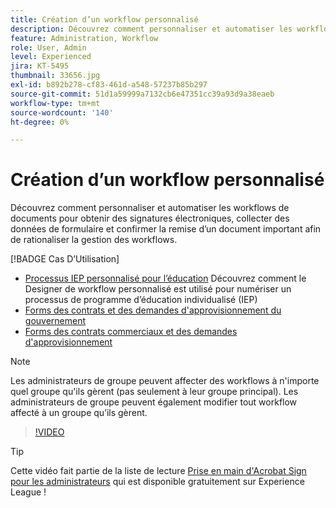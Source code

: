 ```yaml
---
title: Création d’un workflow personnalisé
description: Découvrez comment personnaliser et automatiser les workflows de documents pour obtenir rapidement des signatures électroniques et collecter des données de formulaire
feature: Administration, Workflow
role: User, Admin
level: Experienced
jira: KT-5495
thumbnail: 33656.jpg
exl-id: b892b278-cf83-461d-a548-57237b85b297
source-git-commit: 51d1a59999a7132cb6e47351cc39a93d9a38eaeb
workflow-type: tm+mt
source-wordcount: '140'
ht-degree: 0%

---
```


# Création d’un workflow personnalisé

Découvrez comment personnaliser et automatiser les workflows de documents pour obtenir des signatures électroniques, collecter des données de formulaire et confirmer la remise d’un document important afin de rationaliser la gestion des workflows.

[!BADGE Cas D’Utilisation]

* [Processus IEP personnalisé pour l’éducation](https://experienceleague.adobe.com/docs/document-cloud-learn/sign-learning-hub/expand/recipes/edu/usecase-edu-iep.html?lang=fr)
Découvrez comment le Designer de workflow personnalisé est utilisé pour numériser un processus de programme d’éducation individualisé (IEP)
* [Forms des contrats et des demandes d&#39;approvisionnement du gouvernement](https://experienceleague.adobe.com/docs/document-cloud-learn/sign-learning-hub/expand/recipes/gov/usecasegovcontracts.html?lang=fr)
* [Forms des contrats commerciaux et des demandes d&#39;approvisionnement](https://experienceleague.adobe.com/docs/document-cloud-learn/sign-learning-hub/expand/recipes/com/usecasecomcontracts.html?lang=fr)

>[!NOTE]
>
>Les administrateurs de groupe peuvent affecter des workflows à n&#39;importe quel groupe qu&#39;ils gèrent (pas seulement à leur groupe principal). Les administrateurs de groupe peuvent également modifier tout workflow affecté à un groupe qu’ils gèrent.

>[!VIDEO](https://video.tv.adobe.com/v/3412783?quality=12&learn=on&hidetitle=true&captions=fre_fr)

>[!TIP]
>
>Cette vidéo fait partie de la liste de lecture [Prise en main d&#39;Acrobat Sign pour les administrateurs](https://experienceleague.adobe.com/fr/playlists/acrobat-sign-get-started-administrators) qui est disponible gratuitement sur Experience League !
